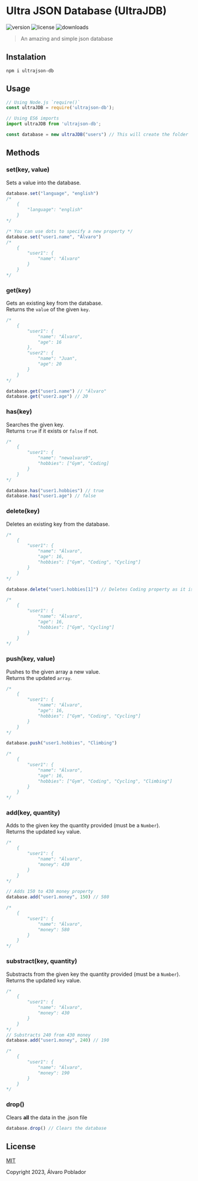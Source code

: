 # Ultra JSON Database (UltraJDB)
![version](https://img.shields.io/npm/v/ultrajson-db)
![license](https://img.shields.io/npm/l/ultrajson-db)
![downloads](https://img.shields.io/npm/dt/ultrajson-db)

> An amazing and simple json database

Instalation
-----------
```
npm i ultrajson-db
```

Usage
-------
```js
// Using Node.js `require()`
const ultraJDB = require('ultrajson-db');

// Using ES6 imports
import ultraJDB from 'ultrajson-db';

const database = new ultraJDB("users") // This will create the folder `databases` and the `users.json` file
```

Methods
-----
### set(key, value)
Sets a value into the database.

```js
database.set("language", "english")
/*
    {
        "language": "english"
    }
*/

/* You can use dots to specify a new property */
database.set("user1.name", "Álvaro")
/* 
    {
        "user1": {
            "name": "Álvaro"
        }
    }
*/
```

### get(key)
Gets an existing key from the database. <br>
Returns the `value` of the given `key`.

```js
/*
    {
        "user1": {
            "name": "Álvaro",
            "age": 16
        },
        "user2": {
            "name": "Juan",
            "age": 20
        }
    }
*/

database.get("user1.name") // "Álvaro"
database.get("user2.age") // 20
```

### has(key)
Searches the given key. <br>
Returns `true` if it exists or `false` if not.

```js
/*
    {
        "user1": {
            "name": "newalvaro9",
            "hobbies": ["Gym", "Coding]
        }
    }
*/

database.has("user1.hobbies") // true
database.has("user1.age") // false
```

### delete(key)
Deletes an existing key from the database.

```js
/*
    {
        "user1": {
            "name": "Álvaro",
            "age": 16,
            "hobbies": ["Gym", "Coding", "Cycling"]
        }
    }
*/

database.delete("user1.hobbies[1]") // Deletes Coding property as it is hobbies[1]

/*
    {
        "user1": {
            "name": "Álvaro",
            "age": 16,
            "hobbies": ["Gym", "Cycling"]
        }
    }
*/
```

### push(key, value)
Pushes to the given array a new value. <br>
Returns the updated `array`.

```js
/*
    {
        "user1": {
            "name": "Álvaro",
            "age": 16,
            "hobbies": ["Gym", "Coding", "Cycling"]
        }
    }
*/

database.push("user1.hobbies", "Climbing")

/*
    {
        "user1": {
            "name": "Álvaro",
            "age": 16,
            "hobbies": ["Gym", "Coding", "Cycling", "Climbing"]
        }
    }
*/
```

### add(key, quantity)
Adds to the given key the quantity provided (must be a `Number`). <br>
Returns the updated `key` value.
```js
/*
    {
        "user1": {
            "name": "Álvaro",
            "money": 430
        }
    }
*/

// Adds 150 to 430 money property
database.add("user1.money", 150) // 580

/*
    {
        "user1": {
            "name": "Álvaro",
            "money": 580
        }
    }
*/
```

### substract(key, quantity)
Substracts from the given key the quantity provided (must be a `Number`). <br>
Returns the updated `key` value.

```js
/*
    {
        "user1": {
            "name": "Álvaro",
            "money": 430
        }
    }
*/
// Substracts 240 from 430 money 
database.add("user1.money", 240) // 190

/*
    {
        "user1": {
            "name": "Álvaro",
            "money": 190
        }
    }
*/
```

### drop()
Clears **all** the data in the .json file
```js
database.drop() // Clears the database 
```


License
--------

[MIT](https://github.com/newalvaro9/ultrajson-db/blob/main/LICENSE)

Copyright 2023, Álvaro Poblador